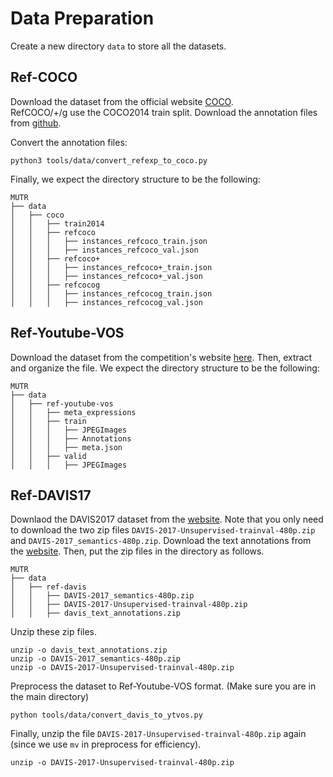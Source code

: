 # Data Preparation

Create a new directory `data` to store all the datasets.

## Ref-COCO

Download the dataset from the official website [COCO](https://cocodataset.org/#download).   
RefCOCO/+/g use the COCO2014 train split.
Download the annotation files from [github](https://github.com/lichengunc/refer).

Convert the annotation files:

```
python3 tools/data/convert_refexp_to_coco.py
```

Finally, we expect the directory structure to be the following:

```
MUTR
├── data
│   ├── coco
│   │   ├── train2014
│   │   ├── refcoco
│   │   │   ├── instances_refcoco_train.json
│   │   │   ├── instances_refcoco_val.json
│   │   ├── refcoco+
│   │   │   ├── instances_refcoco+_train.json
│   │   │   ├── instances_refcoco+_val.json
│   │   ├── refcocog
│   │   │   ├── instances_refcocog_train.json
│   │   │   ├── instances_refcocog_val.json
```


## Ref-Youtube-VOS

Download the dataset from the competition's website [here](https://competitions.codalab.org/competitions/29139#participate-get_data).
Then, extract and organize the file. We expect the directory structure to be the following:

```
MUTR
├── data
│   ├── ref-youtube-vos
│   │   ├── meta_expressions
│   │   ├── train
│   │   │   ├── JPEGImages
│   │   │   ├── Annotations
│   │   │   ├── meta.json
│   │   ├── valid
│   │   │   ├── JPEGImages
```

## Ref-DAVIS17

Downlaod the DAVIS2017 dataset from the [website](https://davischallenge.org/davis2017/code.html). Note that you only need to download the two zip files `DAVIS-2017-Unsupervised-trainval-480p.zip` and `DAVIS-2017_semantics-480p.zip`.
Download the text annotations from the [website](https://www.mpi-inf.mpg.de/departments/computer-vision-and-machine-learning/research/video-segmentation/video-object-segmentation-with-language-referring-expressions).
Then, put the zip files in the directory as follows.


```
MUTR
├── data
│   ├── ref-davis
│   │   ├── DAVIS-2017_semantics-480p.zip
│   │   ├── DAVIS-2017-Unsupervised-trainval-480p.zip
│   │   ├── davis_text_annotations.zip
```

Unzip these zip files.
```
unzip -o davis_text_annotations.zip
unzip -o DAVIS-2017_semantics-480p.zip
unzip -o DAVIS-2017-Unsupervised-trainval-480p.zip
```

Preprocess the dataset to Ref-Youtube-VOS format. (Make sure you are in the main directory)

```
python tools/data/convert_davis_to_ytvos.py
```

Finally, unzip the file `DAVIS-2017-Unsupervised-trainval-480p.zip` again (since we use `mv` in preprocess for efficiency).

```
unzip -o DAVIS-2017-Unsupervised-trainval-480p.zip
```
